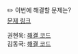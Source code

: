 ✏️ 이번에 해결할 문제는? <br>
[문제 링크](https://leetcode.com/problems/product-of-array-except-self/)

권현욱: [해결 코드](https://github.com/woogie01/Algorithm-Hub/blob/main/LeetCode/Medium/0238-product-of-array-except-self/0238-product-of-array-except-self.java) <br>
김동국: [해결 코드](https://github.com/catomat0/algorithm/blob/main/LeetCode/Medium/0238-product-of-array-except-self/0238-product-of-array-except-self.java) <br>

